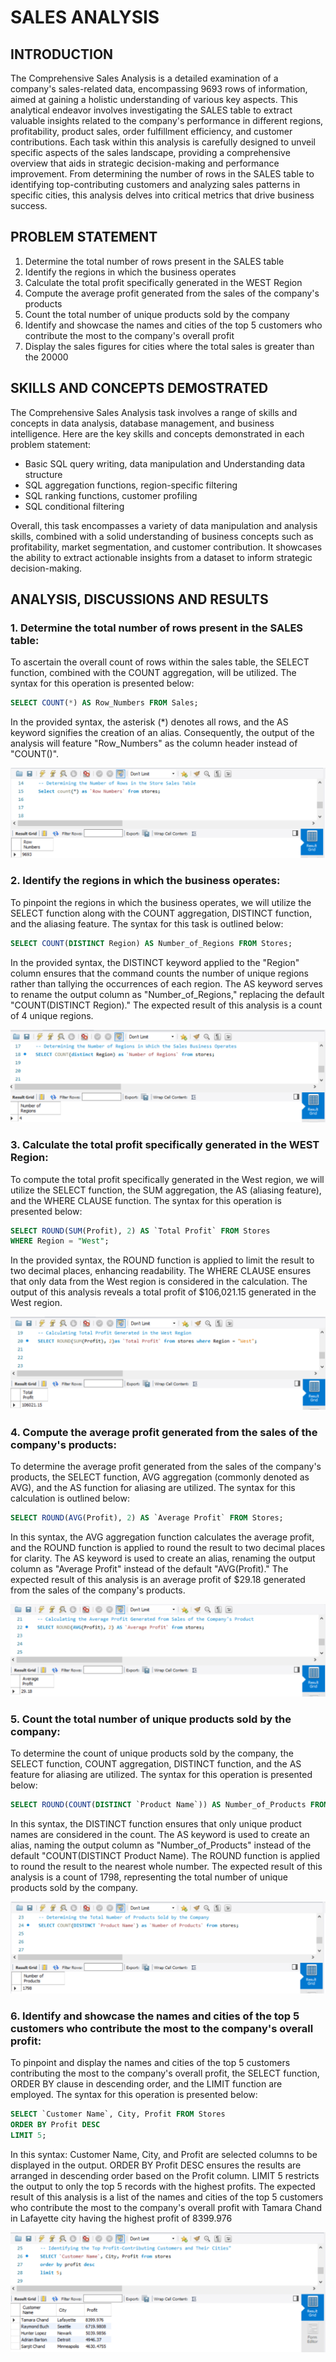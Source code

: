 # SALES ANALYSIS

## INTRODUCTION

The Comprehensive Sales Analysis is a detailed examination of a company's sales-related data, encompassing 9693 rows of information, aimed at gaining a holistic understanding of various key aspects. This analytical endeavor involves investigating the SALES table to extract valuable insights related to the company's performance in different regions, profitability, product sales, order fulfillment efficiency, and customer contributions. Each task within this analysis is carefully designed to unveil specific aspects of the sales landscape, providing a comprehensive overview that aids in strategic decision-making and performance improvement. From determining the number of rows in the SALES table to identifying top-contributing customers and analyzing sales patterns in specific cities, this analysis delves into critical metrics that drive business success. 

## PROBLEM STATEMENT
1. Determine the total number of rows present in the SALES table
2. Identify the regions in which the business operates
3. Calculate the total profit specifically generated in the WEST Region
4. Compute the average profit generated from the sales of the company's products
5. Count the total number of unique products sold by the company
6. Identify and showcase the names and cities of the top 5 customers who contribute the most to the company's overall profit
7. Display the sales figures for cities where the total sales is greater than the 20000

## SKILLS AND CONCEPTS DEMOSTRATED

The Comprehensive Sales Analysis task involves a range of skills and concepts in data analysis, database management, and business intelligence. Here are the key skills and concepts demonstrated in each problem statement:

- Basic SQL query writing, data manipulation and Understanding data structure
- SQL aggregation functions, region-specific filtering
- SQL ranking functions, customer profiling
- SQL conditional filtering

Overall, this task encompasses a variety of data manipulation and analysis skills, combined with a solid understanding of business concepts such as profitability, market segmentation, and customer contribution. It showcases the ability to extract actionable insights from a dataset to inform strategic decision-making.

## ANALYSIS, DISCUSSIONS AND RESULTS

### 1. Determine the total number of rows present in the SALES table:

To ascertain the overall count of rows within the sales table, the SELECT function, combined with the COUNT aggregation, will be utilized. The syntax for this operation is presented below:

```sql
SELECT COUNT(*) AS Row_Numbers FROM Sales;
```

In the provided syntax, the asterisk (*) denotes all rows, and the AS keyword signifies the creation of an alias. Consequently, the output of the analysis will feature "Row_Numbers" as the column header instead of "COUNT()".


![](Task4.png)

### 2. Identify the regions in which the business operates:

To pinpoint the regions in which the business operates, we will utilize the SELECT function along with the COUNT aggregation, DISTINCT function, and the aliasing feature. The syntax for this task is outlined below:

```sql
SELECT COUNT(DISTINCT Region) AS Number_of_Regions FROM Stores;
```

In the provided syntax, the DISTINCT keyword applied to the "Region" column ensures that the command counts the number of unique regions rather than tallying the occurrences of each region. The AS keyword serves to rename the output column as "Number_of_Regions," replacing the default "COUNT(DISTINCT Region)." The expected result of this analysis is a count of 4 unique regions.


![](Task4a.png)

### 3.  Calculate the total profit specifically generated in the WEST Region:

To compute the total profit specifically generated in the West region, we will utilize the SELECT function, the SUM aggregation, the AS (aliasing feature), and the WHERE CLAUSE function. The syntax for this operation is presented below:

```sql
SELECT ROUND(SUM(Profit), 2) AS `Total Profit` FROM Stores
WHERE Region = "West";
```

In the provided syntax, the ROUND function is applied to limit the result to two decimal places, enhancing readability. The WHERE CLAUSE ensures that only data from the West region is considered in the calculation. The output of this analysis reveals a total profit of $106,021.15 generated in the West region.

![](Task4b.png)

### 4. Compute the average profit generated from the sales of the company's products:

To determine the average profit generated from the sales of the company's products, the SELECT function, AVG aggregation (commonly denoted as AVG), and the AS function for aliasing are utilized. The syntax for this calculation is outlined below:

```sql
SELECT ROUND(AVG(Profit), 2) AS `Average Profit` FROM Stores;
```

In this syntax, the AVG aggregation function calculates the average profit, and the ROUND function is applied to round the result to two decimal places for clarity. The AS keyword is used to create an alias, renaming the output column as "Average Profit" instead of the default "AVG(Profit)." The expected result of this analysis is an average profit of $29.18 generated from the sales of the company's products.

![](Task4c.png)

### 5. Count the total number of unique products sold by the company:

To determine the count of unique products sold by the company, the SELECT function, COUNT aggregation, DISTINCT function, and the AS feature for aliasing are utilized. The syntax for this operation is presented below:

```sql
SELECT ROUND(COUNT(DISTINCT `Product Name`)) AS Number_of_Products FROM Stores;
```
In this syntax, the DISTINCT function ensures that only unique product names are considered in the count. The AS keyword is used to create an alias, naming the output column as "Number_of_Products" instead of the default "COUNT(DISTINCT Product Name). The ROUND function is applied to round the result to the nearest whole number. The expected result of this analysis is a count of 1798, representing the total number of unique products sold by the company.

![](Task4d.png)

### 6. Identify and showcase the names and cities of the top 5 customers who contribute the most to the company's overall profit:

To pinpoint and display the names and cities of the top 5 customers contributing the most to the company's overall profit, the SELECT function, ORDER BY clause in descending order, and the LIMIT function are employed. The syntax for this operation is presented below:

```sql
SELECT `Customer Name`, City, Profit FROM Stores
ORDER BY Profit DESC
LIMIT 5;
```

In this syntax: Customer Name, City, and Profit are selected columns to be displayed in the output. ORDER BY Profit DESC ensures the results are arranged in descending order based on the Profit column. LIMIT 5 restricts the output to only the top 5 records with the highest profits.
The expected result of this analysis is a list of the names and cities of the top 5 customers who contribute the most to the company's overall profit with Tamara Chand in Lafayette city having the highest profit of 8399.976

![](Task4e.png)

















 







